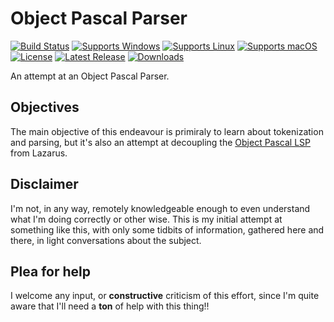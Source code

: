 # Object Pascal Parser

[![Build Status](https://github.com/gcarreno/ObjectPascalParser/actions/workflows/main.lazarus.yml/badge.svg?branch=main)](https://github.com/gcarreno/ObjectPascalParser/actions)
[![Supports Windows](https://img.shields.io/badge/support-Windows-blue?logo=Windows)](https://github.com/gcarreno/ObjectPascalParser/releases/latest)
[![Supports Linux](https://img.shields.io/badge/support-Linux-yellow?logo=Linux)](https://github.com/gcarreno/ObjectPascalParser/releases/latest)
[![Supports macOS](https://img.shields.io/badge/support-macOS-black?logo=macOS)](https://github.com/gcarreno/ObjectPascalParser/releases/latest)
[![License](https://img.shields.io/github/license/gcarreno/ObjectPascalParser)](https://github.com/gcarreno/ObjectPascalParser/blob/master/LICENSE)
[![Latest Release](https://img.shields.io/github/v/release/gcarreno/ObjectPascalParser?label=latest%20release)](https://github.com/gcarreno/ObjectPascalParser/releases/latest)
[![Downloads](https://img.shields.io/github/downloads/gcarreno/ObjectPascalParser/total)](https://github.com/gcarreno/ObjectPascalParser/releases)

An attempt at an Object Pascal Parser.

## Objectives

The main objective of this endeavour is primiraly to learn about tokenization and parsing, but it's also an attempt at decoupling the [Object Pascal LSP](https://github.com/genericptr/pascal-language-server) from Lazarus.

## Disclaimer

I'm not, in any way, remotely knowledgeable enough to even understand what I'm doing correctly or other wise.
This is my initial attempt at something like this, with only some tidbits of information, gathered here and there, in light conversations about the subject.

## Plea for help

I welcome any input, or __constructive__ criticism of this effort, since I'm quite aware that I'll need a **ton** of help with this thing!!
